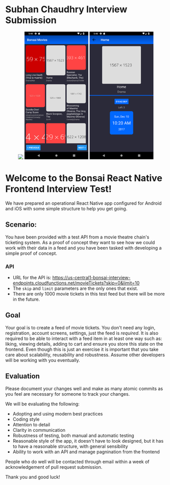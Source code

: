 # Subhan Chaudhry Interview Submission
<p float="left" align="center">
    <img src="images/screenGIF.gif" width="200"/>
    <img src="images/screenshot2.png" width="200"/>
    <img src="images/screenshot3.png" width="200"/>
</p>

# Welcome to the Bonsai React Native Frontend Interview Test!

We have prepared an operational React Native app configured for Android and iOS with some simple structure to help you get going. 

## Scenario:
You have been provided with a test API from a movie theatre chain's ticketing system. As a proof of concept they want to see how we could work with their data in a feed and you have been tasked with developing a simple proof of concept.

### API
- URL for the API is: https://us-central1-bonsai-interview-endpoints.cloudfunctions.net/movieTickets?skip=0&limit=10
- The `skip` and `limit` parameters are the only ones that exist.
- There are only 1000 movie tickets in this test feed but there will be more in the future. 

## Goal
Your goal is to create a feed of movie tickets. You don't need any login, registration, account screens, settings, just the feed is *required*. It is also required to be able to interact with a feed item in at least one way such as: liking, viewing details, adding to cart and ensure you store this state on the frontend. Even though this is just an exercise it is important that you take care about scalability, reusability and robustness. Assume other developers will be working with you eventually.

## Evaluation
Please document your changes well and make as many atomic commits as you feel are necessary for someone to track your changes. 

We will be evaluating the following:
- Adopting and using modern best practices
- Coding style
- Attention to detail
- Clarity in communication
- Robustness of testing, both manual and automatic testing
- Reasonable style of the app, it doesn't have to look designed, but it has to have a reasonable structure, with general sensibility
- Ability to work with an API and manage pagnination from the frontend

People who do well will be contacted through email within a week of acknowledgement of pull request submission.

Thank you and good luck!
